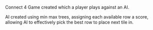 Connect 4 Game created which a player plays against an AI. 

AI created using min max trees, assigning each available row a score, allowing AI to effectively pick the best row to place next tile in.
